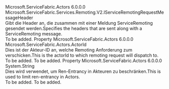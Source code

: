 <Type Name="IActorRemotingMessageHeaders" FullName="Microsoft.ServiceFabric.Actors.Remoting.V2.IActorRemotingMessageHeaders">
  <TypeSignature Language="C#" Value="public interface IActorRemotingMessageHeaders : Microsoft.ServiceFabric.Services.Remoting.V2.IServiceRemotingRequestMessageHeader" />
  <TypeSignature Language="ILAsm" Value=".class public interface auto ansi abstract IActorRemotingMessageHeaders implements class Microsoft.ServiceFabric.Services.Remoting.V2.IServiceRemotingRequestMessageHeader" />
  <TypeSignature Language="DocId" Value="T:Microsoft.ServiceFabric.Actors.Remoting.V2.IActorRemotingMessageHeaders" />
  <TypeSignature Language="VB.NET" Value="Public Interface IActorRemotingMessageHeaders&#xA;Implements IServiceRemotingRequestMessageHeader" />
  <TypeSignature Language="F#" Value="type IActorRemotingMessageHeaders = interface&#xA;    interface IServiceRemotingRequestMessageHeader" />
  <AssemblyInfo>
    <AssemblyName>Microsoft.ServiceFabric.Actors</AssemblyName>
    <AssemblyVersion>6.0.0.0</AssemblyVersion>
  </AssemblyInfo>
  <Interfaces>
    <Interface>
      <InterfaceName>Microsoft.ServiceFabric.Services.Remoting.V2.IServiceRemotingRequestMessageHeader</InterfaceName>
    </Interface>
  </Interfaces>
  <Docs>
    <summary>
            <span data-ttu-id="7839c-101">Gibt die Header an, die zusammen mit einer Meldung ServiceRemoting gesendet werden.</span><span class="sxs-lookup"><span data-stu-id="7839c-101">Specifies the headers that are sent along with a ServiceRemoting message.</span></span>
            </summary>
    <remarks>To be added.</remarks>
  </Docs>
  <Members>
    <Member MemberName="ActorId">
      <MemberSignature Language="C#" Value="public Microsoft.ServiceFabric.Actors.ActorId ActorId { get; set; }" />
      <MemberSignature Language="ILAsm" Value=".property instance class Microsoft.ServiceFabric.Actors.ActorId ActorId" />
      <MemberSignature Language="DocId" Value="P:Microsoft.ServiceFabric.Actors.Remoting.V2.IActorRemotingMessageHeaders.ActorId" />
      <MemberSignature Language="VB.NET" Value="Public Property ActorId As ActorId" />
      <MemberSignature Language="F#" Value="member this.ActorId : Microsoft.ServiceFabric.Actors.ActorId with get, set" Usage="Microsoft.ServiceFabric.Actors.Remoting.V2.IActorRemotingMessageHeaders.ActorId" />
      <MemberType>Property</MemberType>
      <AssemblyInfo>
        <AssemblyName>Microsoft.ServiceFabric.Actors</AssemblyName>
        <AssemblyVersion>6.0.0.0</AssemblyVersion>
      </AssemblyInfo>
      <ReturnValue>
        <ReturnType>Microsoft.ServiceFabric.Actors.ActorId</ReturnType>
      </ReturnValue>
      <Docs>
        <summary>
            <span data-ttu-id="7839c-102">Dies ist der Akteur-ID an, welche Remoting Anforderung zum verschicken.</span><span class="sxs-lookup"><span data-stu-id="7839c-102">This is the actorId to which remoting request will dispatch to.</span></span>
            </summary>
        <value>To be added.</value>
        <remarks>To be added.</remarks>
      </Docs>
    </Member>
    <Member MemberName="CallContext">
      <MemberSignature Language="C#" Value="public string CallContext { get; set; }" />
      <MemberSignature Language="ILAsm" Value=".property instance string CallContext" />
      <MemberSignature Language="DocId" Value="P:Microsoft.ServiceFabric.Actors.Remoting.V2.IActorRemotingMessageHeaders.CallContext" />
      <MemberSignature Language="VB.NET" Value="Public Property CallContext As String" />
      <MemberSignature Language="F#" Value="member this.CallContext : string with get, set" Usage="Microsoft.ServiceFabric.Actors.Remoting.V2.IActorRemotingMessageHeaders.CallContext" />
      <MemberType>Property</MemberType>
      <AssemblyInfo>
        <AssemblyName>Microsoft.ServiceFabric.Actors</AssemblyName>
        <AssemblyVersion>6.0.0.0</AssemblyVersion>
      </AssemblyInfo>
      <ReturnValue>
        <ReturnType>System.String</ReturnType>
      </ReturnValue>
      <Docs>
        <summary>
            <span data-ttu-id="7839c-103">Dies wird verwendet, um Ren-Entrancy in Akteuren zu beschränken.</span><span class="sxs-lookup"><span data-stu-id="7839c-103">This is used to limit ren-entrancy in Actors.</span></span> 
            </summary>
        <value>To be added.</value>
        <remarks>To be added.</remarks>
      </Docs>
    </Member>
  </Members>
</Type>